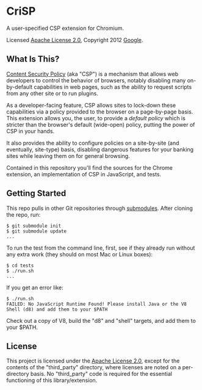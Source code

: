 CriSP
=====

A user-specified CSP extension for Chromium.

Licensed [Apache License 2.0](LICENSE), Copyright 2012 [Google](https://github.com/google).

What Is This?
-------------

[Content Security Policy](http://www.w3.org/Security/wiki/Content_Security_Policy) 
(aka "CSP") is a mechanism that allows web developers to control the behavior
of browsers, notably disabling many on-by-default capabilities in web pages,
such as the ability to request scripts from any other site or to run plugins.

As a developer-facing feature, CSP allows sites to lock-down these capabilities
via a policy provided to the browser on a page-by-page basis. This extension
allows you, the user, to provide a *default policy* which is stricter than the
browser's default (wide-open) policy, putting the power of CSP in your hands.

It also provides the ability to configure policies on a site-by-site (and
eventually, site-type) basis, disabling dangerous features for your banking
sites while leaving them on for general browsing.

Contained in this repository you'll find the sources for the Chrome extension,
an implementation of CSP in JavaScript, and tests.

Getting Started
---------------

This repo pulls in other Git repositories through
[submodules](http://help.github.com/submodules/). After cloning the repo, run:

```
$ git submodule init
$ git submodule update
...
```
To run the test from the command line, first, see if they already run without
any extra work (they should on most Mac or Linux boxes):

```
$ cd tests
$ ./run.sh
...
```

If you get an error like: 

```
$ ./run.sh 
FAILED: No JavaScript Runtime Found! Please install Java or the V8 Shell (d8) and add them to your $PATH
```

Check out a copy of V8, build the "d8" and "shell" targets, and add them to
your $PATH.

License
-------

This project is licensed under the [Apache License 2.0](LICENSE), except for
the contents of the "third_party" directory, where licenses are noted on a
per-directory basis. No "third_party" code is required for the essential
functioning of this library/extension.

